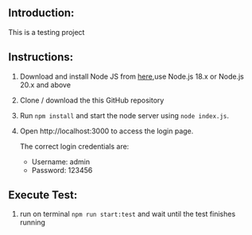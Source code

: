## Introduction:
This is a testing project

## Instructions:
1. Download and install Node JS from [here](https://nodejs.org),use Node.js 18.x or Node.js 20.x and above
2. Clone / download the this GitHub repository
3. Run `npm install` and start the node server using `node index.js`.
4. Open http://localhost:3000 to access the login page.

   The correct login credentials are:
   - Username: admin
   - Password: 123456

## Execute Test:
1. run on terminal `npm run start:test` and wait until the test finishes running
